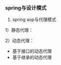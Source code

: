 ### spring与设计模式

1. spring aop与代理模式 </br>

1）静态代理：  </br>


2）动态代理：  </br>
- 基于接口的动态代理  </br>
- 基于继承的动态代理  </br>
